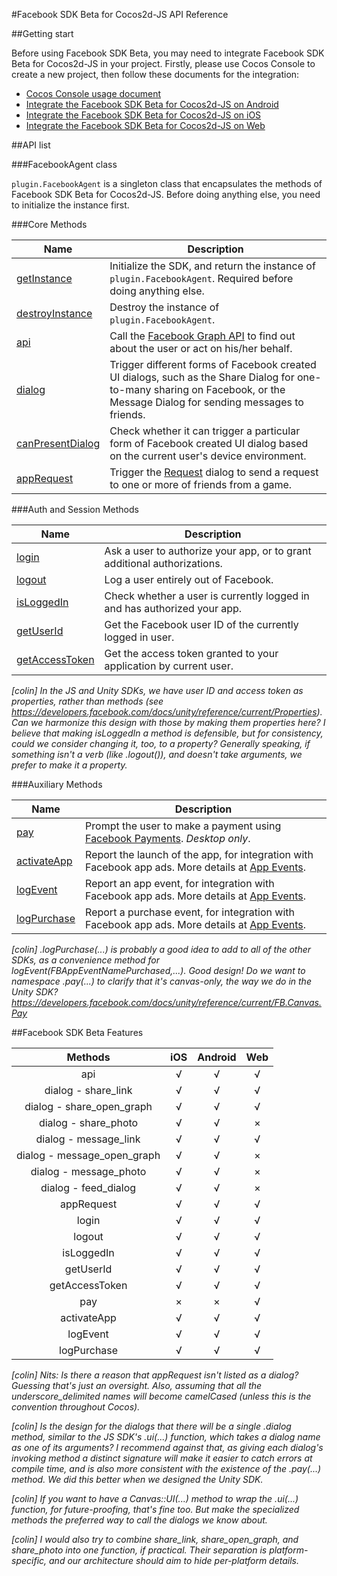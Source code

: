 #Facebook SDK Beta for Cocos2d-JS API Reference

##Getting start

Before using Facebook SDK Beta, you may need to integrate Facebook SDK Beta for Cocos2d-JS in your project. Firstly, please use Cocos Console to create a new project, then follow these documents for the integration:

- [Cocos Console usage document](http://www.cocos2d-x.org/docs/manual/framework/html5/v2/cocos-console/en)
- [Integrate the Facebook SDK Beta for Cocos2d-JS on Android](../facebook-sdk-on-android/en.md)
- [Integrate the Facebook SDK Beta for Cocos2d-JS on iOS](../facebook-sdk-on-ios/en.md)
- [Integrate the Facebook SDK Beta for Cocos2d-JS on Web](../facebook-sdk-on-web/en.md)

##API list

###FacebookAgent class

`plugin.FacebookAgent` is a singleton class that encapsulates the methods of Facebook SDK Beta for Cocos2d-JS. Before doing anything else, you need to initialize the instance first.

###Core Methods

|Name|Description|
|----|-----------|
|[getInstance](./get-instance.md)|Initialize the SDK, and return the instance of `plugin.FacebookAgent`. Required before doing anything else.|
|[destroyInstance](./destroy-instance.md)|Destroy the instance of `plugin.FacebookAgent`.|
|[api](./api.md)|Call the [Facebook Graph API](http://developers.facebook.com/docs/graph-api) to find out about the user or act on his/her behalf.|
|[dialog](./dialog.md)|Trigger different forms of Facebook created UI dialogs, such as the Share Dialog for one-to-many sharing on Facebook, or the Message Dialog for sending messages to friends. |
|[canPresentDialog](./can-present-dialog.md)|Check whether it can trigger a particular form of Facebook created UI dialog based on the current user's device environment.|
|[appRequest](./appRequest.md)|Trigger the [Request](http://developers.facebook.com/docs/reference/dialogs/requests/) dialog to send a request to one or more of friends from a game.|

###Auth and Session Methods

|Name|Description|
|----|-----------|
|[login](./login.md)|Ask a user to authorize your app, or to grant additional authorizations.|
|[logout](./logout.md)|Log a user entirely out of Facebook.|
|[isLoggedIn](./isloggedin.md)|Check whether a user is currently logged in and has authorized your app.|
|[getUserId](./get-userid.md)|Get the Facebook user ID of the currently logged in user.|
|[getAccessToken](./get-accesstoken.md)|Get the access token granted to your application by current user.|

*[colin] In the JS and Unity SDKs, we have user ID and access token as properties, rather than methods (see <https://developers.facebook.com/docs/unity/reference/current/Properties>). Can we harmonize this design with those by making them properties here? I believe that making isLoggedIn a method is defensible, but for consistency, could we consider changing it, too, to a property? Generally speaking, if something isn't a verb (like .logout()), and doesn't take arguments, we prefer to make it a property.*

###Auxiliary Methods

|Name|Description|
|----|-----------|
|[pay](./pay.md)|Prompt the user to make a payment using [Facebook Payments](http://developers.facebook.com/docs/concepts/payments/). _Desktop only_.|
|[activateApp](./activate-app.md)|Report the launch of the app, for integration with Facebook app ads. More details at [App Events](http://developers.facebook.com/docs/platforminsights/appevents). |
|[logEvent](./log-event.md)|Report an app event, for integration with Facebook app ads. More details at [App Events](http://developers.facebook.com/docs/platforminsights/appevents). |
|[logPurchase](./log-purchase.md)|Report a purchase event, for integration with Facebook app ads. More details at [App Events](http://developers.facebook.com/docs/platforminsights/appevents). |

*[colin] .logPurchase(...) is probably a good idea to add to all of the other SDKs, as a convenience method for logEvent(FBAppEventNamePurchased,...). Good design! Do we want to namespace .pay(...) to clarify that it's canvas-only, the way we do in the Unity SDK? <https://developers.facebook.com/docs/unity/reference/current/FB.Canvas.Pay>*

##Facebook SDK Beta Features

|Methods|iOS|Android|Web|
|:-:|:-:|:-----:|:-:|
|api|√|√|√|
|dialog - share_link|√|√|√|
|dialog - share_open_graph|√|√|√|
|dialog - share_photo|√|√|×|
|dialog - message_link|√|√|√|
|dialog - message_open_graph|√|√|×|
|dialog - message_photo|√|√|×|
|dialog - feed_dialog|√|√|×|
|appRequest|√|√|√|
|login|√|√|√|
|logout|√|√|√|
|isLoggedIn|√|√|√|
|getUserId|√|√|√|
|getAccessToken|√|√|√|
|pay|×|×|√|
|activateApp|√|√|√|
|logEvent|√|√|√|
|logPurchase|√|√|√|

*[colin] Nits: Is there a reason that appRequest isn't listed as a dialog? Guessing that's just an oversight. Also, assuming that all the underscore_delimited names will become camelCased (unless this is the convention throughout Cocos).*

*[colin] Is the design for the dialogs that there will be a single .dialog method, similar to the JS SDK's .ui(...) function, which takes a dialog name as one of its arguments? I recommend against that, as giving each dialog's invoking method a distinct signature will make it easier to catch errors at compile time, and is also more consistent with the existence of the .pay(...) method. We did this better when we designed the Unity SDK.*

*[colin] If you want to have a Canvas::UI(...) method to wrap the .ui(...) function, for future-proofing, that's fine too. But make the specialized methods the preferred way to call the dialogs we know about.*

*[colin] I would also try to combine share_link, share_open_graph, and share_photo into one function, if practical. Their separation is platform-specific, and our architecture should aim to hide per-platform details.*
